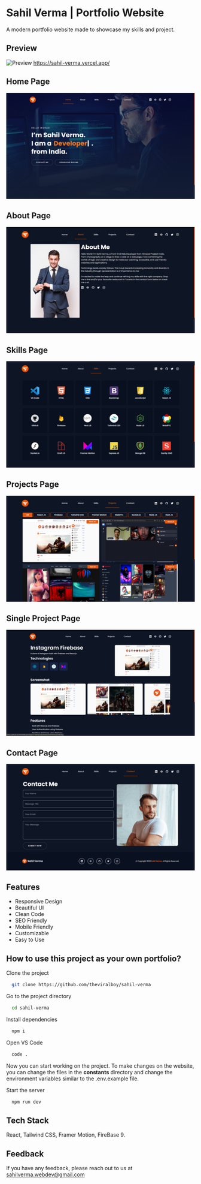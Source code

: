 # Sahil Verma | Portfolio Website

A modern portfolio website made to showcase my skills and project.

## Preview

![Preview](/screenshots/preview.gif)
https://sahil-verma.vercel.app/

## Home Page

![Home](/screenshots/home.png)

## About Page

![About](/screenshots/about.png)

## Skills Page

![Skills](/screenshots/skills.png)

## Projects Page

![Projects Page](/screenshots/projects.png)

## Single Project Page

![Single Projects Page](/screenshots/single-project.png)

## Contact Page

![Projects Page](/screenshots/contact.png)

## Features

- Responsive Design
- Beautiful UI
- Clean Code
- SEO Friendly
- Mobile Friendly
- Customizable
- Easy to Use

## How to use this project as your own portfolio?

Clone the project

```bash
  git clone https://github.com/theviralboy/sahil-verma
```

Go to the project directory

```bash
  cd sahil-verma
```

Install dependencies

```bash
  npm i
```

Open VS Code

```bash
  code .
```

Now you can start working on the project. To make changes on the website, you can change the files in the **constants** directory and change the environment variables similar to the .env.example file.

Start the server

```bash
  npm run dev
```

## Tech Stack

React, Tailwind CSS, Framer Motion, FireBase 9.

## Feedback

If you have any feedback, please reach out to us at sahilverma.webdev@gmail.com
